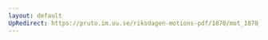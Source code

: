 ```yaml
---
layout: default
UpRedirect: https://pruto.im.uu.se/riksdagen-motions-pdf/1870/mot_1870__ak__70.pdf
---
```

